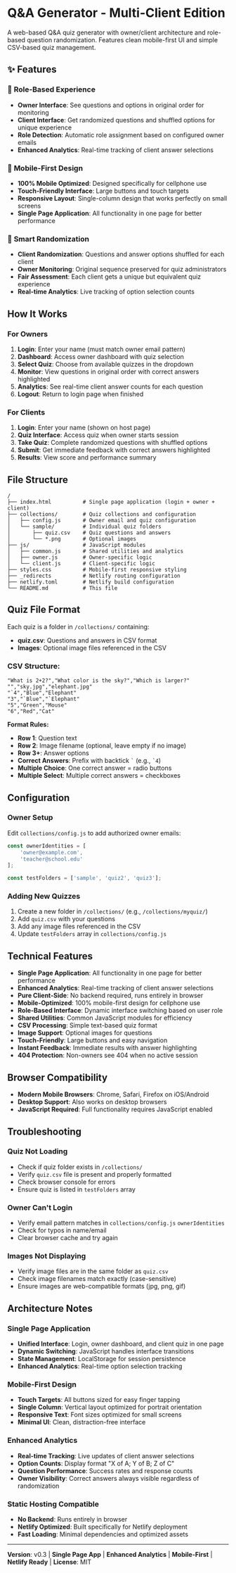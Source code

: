 # Q&A Generator - Multi-Client Edition

A web-based Q&A quiz generator with owner/client architecture and role-based question randomization. Features clean mobile-first UI and simple CSV-based quiz management.

## ✨ Features

### 🎯 **Role-Based Experience**
- **Owner Interface**: See questions and options in original order for monitoring
- **Client Interface**: Get randomized questions and shuffled options for unique experience
- **Role Detection**: Automatic role assignment based on configured owner emails
- **Enhanced Analytics**: Real-time tracking of client answer selections

### 📱 **Mobile-First Design**
- **100% Mobile Optimized**: Designed specifically for cellphone use
- **Touch-Friendly Interface**: Large buttons and touch targets
- **Responsive Layout**: Single-column design that works perfectly on small screens
- **Single Page Application**: All functionality in one page for better performance

### 🎲 **Smart Randomization**
- **Client Randomization**: Questions and answer options shuffled for each client
- **Owner Monitoring**: Original sequence preserved for quiz administrators
- **Fair Assessment**: Each client gets a unique but equivalent quiz experience
- **Real-time Analytics**: Live tracking of option selection counts

## How It Works

### For Owners
1. **Login**: Enter your name (must match owner email pattern)
2. **Dashboard**: Access owner dashboard with quiz selection
3. **Select Quiz**: Choose from available quizzes in the dropdown
4. **Monitor**: View questions in original order with correct answers highlighted
5. **Analytics**: See real-time client answer counts for each question
6. **Logout**: Return to login page when finished

### For Clients
1. **Login**: Enter your name (shown on host page)
2. **Quiz Interface**: Access quiz when owner starts session
3. **Take Quiz**: Complete randomized questions with shuffled options
4. **Submit**: Get immediate feedback with correct answers highlighted
5. **Results**: View score and performance summary

## File Structure

```
/
├── index.html          # Single page application (login + owner + client)
├── collections/        # Quiz collections and configuration
│   ├── config.js       # Owner email and quiz configuration
│   └── sample/         # Individual quiz folders
│       ├── quiz.csv    # Quiz questions and answers
│       └── *.png       # Optional images
├── js/                 # JavaScript modules
│   ├── common.js       # Shared utilities and analytics
│   ├── owner.js        # Owner-specific logic
│   └── client.js       # Client-specific logic
├── styles.css          # Mobile-first responsive styling
├── _redirects          # Netlify routing configuration
├── netlify.toml        # Netlify build configuration
└── README.md           # This file
```

## Quiz File Format

Each quiz is a folder in `/collections/` containing:
- **quiz.csv**: Questions and answers in CSV format
- **Images**: Optional image files referenced in the CSV

### CSV Structure:
```csv
"What is 2+2?","What color is the sky?","Which is larger?"
"","sky.jpg","elephant.jpg"
"`4","Blue","Elephant"
"3","`Blue","`Elephant"
"5","Green","Mouse"
"6","Red","Cat"
```

**Format Rules:**
- **Row 1**: Question text
- **Row 2**: Image filename (optional, leave empty if no image)
- **Row 3+**: Answer options
- **Correct Answers**: Prefix with backtick `` ` `` (e.g., `` `4 ``)
- **Multiple Choice**: One correct answer = radio buttons
- **Multiple Select**: Multiple correct answers = checkboxes

## Configuration

### Owner Setup
Edit `collections/config.js` to add authorized owner emails:

```javascript
const ownerIdentities = [
    'owner@example.com',
    'teacher@school.edu'
];

const testFolders = ['sample', 'quiz2', 'quiz3'];
```

### Adding New Quizzes
1. Create a new folder in `/collections/` (e.g., `/collections/myquiz/`)
2. Add `quiz.csv` with your questions
3. Add any image files referenced in the CSV
4. Update `testFolders` array in `collections/config.js`

## Technical Features

- **Single Page Application**: All functionality in one page for better performance
- **Enhanced Analytics**: Real-time tracking of client answer selections
- **Pure Client-Side**: No backend required, runs entirely in browser
- **Mobile-Optimized**: 100% mobile-first design for cellphone use
- **Role-Based Interface**: Dynamic interface switching based on user role
- **Shared Utilities**: Common JavaScript modules for efficiency
- **CSV Processing**: Simple text-based quiz format
- **Image Support**: Optional images for questions
- **Touch-Friendly**: Large buttons and easy navigation
- **Instant Feedback**: Immediate results with answer highlighting
- **404 Protection**: Non-owners see 404 when no active session

## Browser Compatibility

- **Modern Mobile Browsers**: Chrome, Safari, Firefox on iOS/Android
- **Desktop Support**: Also works on desktop browsers
- **JavaScript Required**: Full functionality requires JavaScript enabled

## Troubleshooting

### Quiz Not Loading
- Check if quiz folder exists in `/collections/`
- Verify `quiz.csv` file is present and properly formatted
- Check browser console for errors
- Ensure quiz is listed in `testFolders` array

### Owner Can't Login
- Verify email pattern matches in `collections/config.js` `ownerIdentities`
- Check for typos in name/email
- Clear browser cache and try again

### Images Not Displaying
- Verify image files are in the same folder as `quiz.csv`
- Check image filenames match exactly (case-sensitive)
- Ensure images are web-compatible formats (jpg, png, gif)

## Architecture Notes

### Single Page Application
- **Unified Interface**: Login, owner dashboard, and client quiz in one page
- **Dynamic Switching**: JavaScript handles interface transitions
- **State Management**: LocalStorage for session persistence
- **Enhanced Analytics**: Real-time option selection tracking

### Mobile-First Design
- **Touch Targets**: All buttons sized for easy finger tapping
- **Single Column**: Vertical layout optimized for portrait orientation
- **Responsive Text**: Font sizes optimized for small screens
- **Minimal UI**: Clean, distraction-free interface

### Enhanced Analytics
- **Real-time Tracking**: Live updates of client answer selections
- **Option Counts**: Display format "X of A; Y of B; Z of C"
- **Question Performance**: Success rates and response counts
- **Owner Visibility**: Correct answers always visible regardless of randomization

### Static Hosting Compatible
- **No Backend**: Runs entirely in browser
- **Netlify Optimized**: Built specifically for Netlify deployment
- **Fast Loading**: Minimal dependencies and optimized assets

---

**Version**: v0.3 | **Single Page App** | **Enhanced Analytics** | **Mobile-First** | **Netlify Ready** | **License**: MIT
